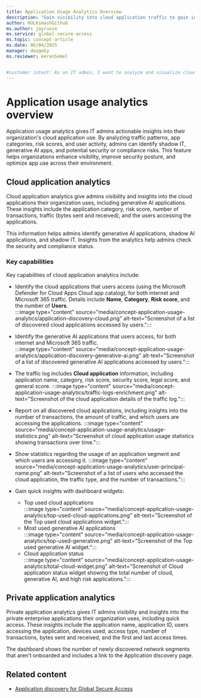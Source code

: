 ```yaml
---
title: Application Usage Analytics Overview
description: "Gain visibility into cloud application traffic to gain insights into app categories, risk scores, transactions, and organizational usage patterns."
author: HULKsmashGithub
ms.author: jayrusso
ms.service: global-secure-access
ms.topic: concept-article
ms.date: 06/04/2025
manager: dougeby
ms.reviewer: kerenSemel


#customer intent: As an IT admin, I want to analyze and visualize cloud application use to better understand organizational usage patterns.
---
```


# Application usage analytics overview
Application usage analytics gives IT admins actionable insights into their organization's cloud application use. By analyzing traffic patterns, app categories, risk scores, and user activity, admins can identify shadow IT, generative AI apps, and potential security or compliance risks. This feature helps organizations enhance visibility, improve security posture, and optimize app use across their environment.

## Cloud application analytics
Cloud application analytics give admins visibility and insights into the cloud applications their organization uses, including generative AI applications. These insights include the application category, risk score, number of transactions, traffic (bytes sent and received), and the users accessing the applications.   

This information helps admins identify generative AI applications, shadow AI applications, and shadow IT. Insights from the analytics help admins check the security and compliance status.   

### Key capabilities
Key capabilities of cloud application analytics include:
<!-- The images in this section have been modified to use approved, fictitious company names from https://microsoft.sharepoint.com/:b:/r/sites/CELAWeb-Copyrights-Trademarks-And-Patents/Shared%20Documents/Approved%20Fictitious%20Company%20Names%20and%20Domain%20Names%20-%20Oct%202024.pdf?csf=1&web=1&e=2JKgvG. -->
- Identify the cloud applications that users access (using the Microsoft Defender for Cloud Apps Cloud app catalog), for both internet and Microsoft 365 traffic. Details include **Name**, **Category**, **Risk score**, and the number of **Users**.  
:::image type="content" source="media/concept-application-usage-analytics/application-discovery-cloud.png" alt-text="Screenshot of a list of discovered cloud applications accessed by users.":::

- Identify the generative AI applications that users access, for both internet and Microsoft 365 traffic.   
:::image type="content" source="media/concept-application-usage-analytics/application-discovery-generative-ai.png" alt-text="Screenshot of a list of discovered generative AI applications accessed by users.":::

- The traffic log includes **Cloud application** information, including application name, category, risk score, security score, legal score, and general score.
:::image type="content" source="media/concept-application-usage-analytics/traffic-logs-enrichment.png" alt-text="Screenshot of the cloud application details of the traffic log.":::

- Report on all discovered cloud applications, including insights into the number of transactions, the amount of traffic, and which users are accessing the applications.
:::image type="content" source="media/concept-application-usage-analytics/usage-statistics.png" alt-text="Screenshot of cloud application usage statistics showing transactions over time.":::

- Show statistics regarding the usage of an application segment and which users are accessing it.
:::image type="content" source="media/concept-application-usage-analytics/user-principal-name.png" alt-text="Screenshot of a list of users who accessed the cloud application, the traffic type, and the number of transactions.":::

- Gain quick insights with dashboard widgets:   
    - Top used cloud applications   
    :::image type="content" source="media/concept-application-usage-analytics/top-used-cloud-applications.png" alt-text="Screenshot of the Top used cloud applications widget.":::   
    - Most used generative AI applications   
    :::image type="content" source="media/concept-application-usage-analytics/top-used-generative.png" alt-text="Screenshot of the Top used generative AI widget.":::   
    - Cloud application status   
    :::image type="content" source="media/concept-application-usage-analytics/total-cloud-widget.png" alt-text="Screenshot of Cloud application status widget showing the total number of cloud, generative AI, and high risk applications.":::


## Private application analytics
Private application analytics gives IT admins visibility and insights into the private enterprise applications their organization uses, including quick access. These insights include the application name, application ID, users accessing the application, devices used, access type, number of transactions, bytes sent and received, and the first and last access times.

The dashboard shows the number of newly discovered network segments that aren't onboarded and includes a link to the Application discovery page.

## Related content
- [Application discovery for Global Secure Access](how-to-application-discovery.md)